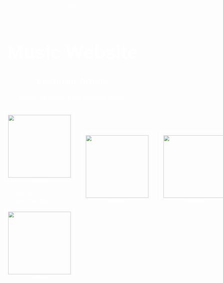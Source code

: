 html>
<head>
<meta charset="utf-8">
<title> Music Website</title>
<style>
body {
text-align: center;
background: url("file:///C:/Users/91891/Downloads/HD-wall.jpg");
background-size: cover;
color: white;
font-family: sans-serif;
}
h1 {
margin-top: 100px;
font-size: 60px;
}
h2 {
font-size: 30px;
}
p {
font-size: 20px;
margin: 20px;
}
ul {
margin: 0 auto;
width: 800px;
text-align: left;
}
li {
display: inline-block;
width: 200px;
height: 200px;
border: 2px solid white;
margin: 10px;
padding: 10px;
}
li img {
width: 100%;
height: 100%;
}
li h3 {
text-align: center;
margin: 0;
padding: 0;
}
@media (max-width: 800px) {
ul {
width: 90%;
}
li {
width: 40%;
}
}
</style>
</head>
<body>
<h1> Music Website</h1>
<h2>Featured Artists</h2>
<p>Check out some of our featured artists!</p>
<ul>
<li>
<img src="C:/Users/91891/Downloads/vik.jpg">
<h3>vikram</h3>
<p>anirudh ravichander||</p>
</li>
<li>
<img src="https://i.imgur.com/vwIVSE8.jpg">
<h3>Artist 2</h3>
</li>
<li>
<img src="https://i.imgur.com/Fxz5Af7.jpg">
<h3>Artist 3</h3>
</li>
<li>
<img src="">
<h3>Artist 4</h3>
</li>
</ul>              
</body>
</html>
